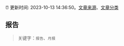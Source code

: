 :alarm_clock: 更新时间: 2023-10-13 14:36:50。[文章来源](/README.md)、[文章分类](/TAGS.md)

## 报告


> 关键字：`报告`、`月报`



